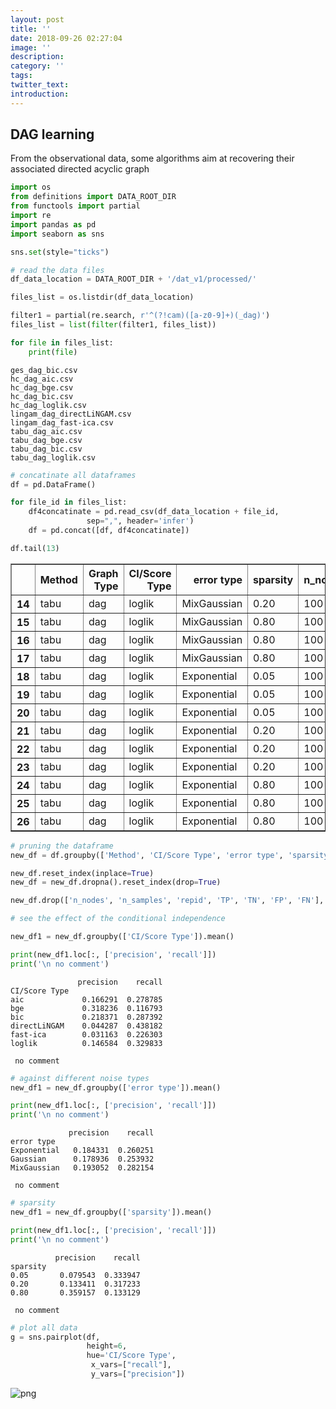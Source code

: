 ```yaml
---
layout: post
title: ''
date: 2018-09-26 02:27:04
image: ''
description:
category: ''
tags:
twitter_text:
introduction:
---
```

## DAG learning

From the observational data, some algorithms aim at recovering their associated directed acyclic graph


```python
import os
from definitions import DATA_ROOT_DIR
from functools import partial
import re
import pandas as pd
import seaborn as sns

sns.set(style="ticks")
```


```python
# read the data files
df_data_location = DATA_ROOT_DIR + '/dat_v1/processed/'

files_list = os.listdir(df_data_location)

filter1 = partial(re.search, r'^(?!cam)([a-z0-9]+)(_dag)')
files_list = list(filter(filter1, files_list))

for file in files_list:
    print(file)
```

    ges_dag_bic.csv
    hc_dag_aic.csv
    hc_dag_bge.csv
    hc_dag_bic.csv
    hc_dag_loglik.csv
    lingam_dag_directLiNGAM.csv
    lingam_dag_fast-ica.csv
    tabu_dag_aic.csv
    tabu_dag_bge.csv
    tabu_dag_bic.csv
    tabu_dag_loglik.csv



```python
# concatinate all dataframes
df = pd.DataFrame()

for file_id in files_list:
    df4concatinate = pd.read_csv(df_data_location + file_id,
                 sep=",", header='infer')
    df = pd.concat([df, df4concatinate])

df.tail(13)
```




<div>
<style scoped>
    .dataframe tbody tr th:only-of-type {
        vertical-align: middle;
    }

    .dataframe tbody tr th {
        vertical-align: top;
    }

    .dataframe thead th {
        text-align: right;
    }
</style>
<table border="1" class="dataframe">
  <thead>
    <tr style="text-align: right;">
      <th></th>
      <th>Method</th>
      <th>Graph Type</th>
      <th>CI/Score Type</th>
      <th>error type</th>
      <th>sparsity</th>
      <th>n_nodes</th>
      <th>n_samples</th>
      <th>repid</th>
      <th>TP</th>
      <th>TN</th>
      <th>FP</th>
      <th>FN</th>
      <th>precision</th>
      <th>recall</th>
    </tr>
  </thead>
  <tbody>
    <tr>
      <th>14</th>
      <td>tabu</td>
      <td>dag</td>
      <td>loglik</td>
      <td>MixGaussian</td>
      <td>0.20</td>
      <td>100</td>
      <td>1000</td>
      <td>2</td>
      <td>639</td>
      <td>351</td>
      <td>3981</td>
      <td>4929</td>
      <td>0.138312</td>
      <td>0.645455</td>
    </tr>
    <tr>
      <th>15</th>
      <td>tabu</td>
      <td>dag</td>
      <td>loglik</td>
      <td>MixGaussian</td>
      <td>0.80</td>
      <td>100</td>
      <td>1000</td>
      <td>0</td>
      <td>955</td>
      <td>3005</td>
      <td>1665</td>
      <td>4275</td>
      <td>0.364504</td>
      <td>0.241162</td>
    </tr>
    <tr>
      <th>16</th>
      <td>tabu</td>
      <td>dag</td>
      <td>loglik</td>
      <td>MixGaussian</td>
      <td>0.80</td>
      <td>100</td>
      <td>1000</td>
      <td>1</td>
      <td>1023</td>
      <td>2937</td>
      <td>1625</td>
      <td>4315</td>
      <td>0.386329</td>
      <td>0.258333</td>
    </tr>
    <tr>
      <th>17</th>
      <td>tabu</td>
      <td>dag</td>
      <td>loglik</td>
      <td>MixGaussian</td>
      <td>0.80</td>
      <td>100</td>
      <td>1000</td>
      <td>2</td>
      <td>620</td>
      <td>3340</td>
      <td>1945</td>
      <td>3995</td>
      <td>0.241715</td>
      <td>0.156566</td>
    </tr>
    <tr>
      <th>18</th>
      <td>tabu</td>
      <td>dag</td>
      <td>loglik</td>
      <td>Exponential</td>
      <td>0.05</td>
      <td>100</td>
      <td>1000</td>
      <td>0</td>
      <td>73</td>
      <td>174</td>
      <td>4016</td>
      <td>5637</td>
      <td>0.017853</td>
      <td>0.295547</td>
    </tr>
    <tr>
      <th>19</th>
      <td>tabu</td>
      <td>dag</td>
      <td>loglik</td>
      <td>Exponential</td>
      <td>0.05</td>
      <td>100</td>
      <td>1000</td>
      <td>1</td>
      <td>87</td>
      <td>160</td>
      <td>3970</td>
      <td>5683</td>
      <td>0.021444</td>
      <td>0.352227</td>
    </tr>
    <tr>
      <th>20</th>
      <td>tabu</td>
      <td>dag</td>
      <td>loglik</td>
      <td>Exponential</td>
      <td>0.05</td>
      <td>100</td>
      <td>1000</td>
      <td>2</td>
      <td>69</td>
      <td>178</td>
      <td>4038</td>
      <td>5615</td>
      <td>0.016801</td>
      <td>0.279352</td>
    </tr>
    <tr>
      <th>21</th>
      <td>tabu</td>
      <td>dag</td>
      <td>loglik</td>
      <td>Exponential</td>
      <td>0.20</td>
      <td>100</td>
      <td>1000</td>
      <td>0</td>
      <td>440</td>
      <td>550</td>
      <td>4111</td>
      <td>4799</td>
      <td>0.096682</td>
      <td>0.444444</td>
    </tr>
    <tr>
      <th>22</th>
      <td>tabu</td>
      <td>dag</td>
      <td>loglik</td>
      <td>Exponential</td>
      <td>0.20</td>
      <td>100</td>
      <td>1000</td>
      <td>1</td>
      <td>557</td>
      <td>433</td>
      <td>4063</td>
      <td>4847</td>
      <td>0.120563</td>
      <td>0.562626</td>
    </tr>
    <tr>
      <th>23</th>
      <td>tabu</td>
      <td>dag</td>
      <td>loglik</td>
      <td>Exponential</td>
      <td>0.20</td>
      <td>100</td>
      <td>1000</td>
      <td>2</td>
      <td>416</td>
      <td>574</td>
      <td>4115</td>
      <td>4795</td>
      <td>0.091812</td>
      <td>0.420202</td>
    </tr>
    <tr>
      <th>24</th>
      <td>tabu</td>
      <td>dag</td>
      <td>loglik</td>
      <td>Exponential</td>
      <td>0.80</td>
      <td>100</td>
      <td>1000</td>
      <td>0</td>
      <td>620</td>
      <td>3340</td>
      <td>1556</td>
      <td>4384</td>
      <td>0.284926</td>
      <td>0.156566</td>
    </tr>
    <tr>
      <th>25</th>
      <td>tabu</td>
      <td>dag</td>
      <td>loglik</td>
      <td>Exponential</td>
      <td>0.80</td>
      <td>100</td>
      <td>1000</td>
      <td>1</td>
      <td>871</td>
      <td>3089</td>
      <td>1976</td>
      <td>3964</td>
      <td>0.305936</td>
      <td>0.219949</td>
    </tr>
    <tr>
      <th>26</th>
      <td>tabu</td>
      <td>dag</td>
      <td>loglik</td>
      <td>Exponential</td>
      <td>0.80</td>
      <td>100</td>
      <td>1000</td>
      <td>2</td>
      <td>601</td>
      <td>3359</td>
      <td>997</td>
      <td>4943</td>
      <td>0.376095</td>
      <td>0.151768</td>
    </tr>
  </tbody>
</table>
</div>




```python
# pruning the dataframe
new_df = df.groupby(['Method', 'CI/Score Type', 'error type', 'sparsity']).mean()

new_df.reset_index(inplace=True)
new_df = new_df.dropna().reset_index(drop=True)

new_df.drop(['n_nodes', 'n_samples', 'repid', 'TP', 'TN', 'FP', 'FN'], axis=1, inplace=True)
```


```python
# see the effect of the conditional independence

new_df1 = new_df.groupby(['CI/Score Type']).mean()

print(new_df1.loc[:, ['precision', 'recall']])
print('\n no comment')
```

                   precision    recall
    CI/Score Type                     
    aic             0.166291  0.278785
    bge             0.318236  0.116793
    bic             0.218371  0.287392
    directLiNGAM    0.044287  0.438182
    fast-ica        0.031163  0.226303
    loglik          0.146584  0.329833
    
     no comment



```python
# against different noise types
new_df1 = new_df.groupby(['error type']).mean()

print(new_df1.loc[:, ['precision', 'recall']])
print('\n no comment')
```

                 precision    recall
    error type                      
    Exponential   0.184331  0.260251
    Gaussian      0.178936  0.253932
    MixGaussian   0.193052  0.282154
    
     no comment



```python
# sparsity
new_df1 = new_df.groupby(['sparsity']).mean()

print(new_df1.loc[:, ['precision', 'recall']])
print('\n no comment')
```

              precision    recall
    sparsity                     
    0.05       0.079543  0.333947
    0.20       0.133411  0.317233
    0.80       0.359157  0.133129
    
     no comment



```python
# plot all data
g = sns.pairplot(df, 
                 height=6,
                 hue='CI/Score Type',
                  x_vars=["recall"],
                  y_vars=["precision"])
```


![png](/blog/images/2018-09-26-DAG_learning_8_0.png)

